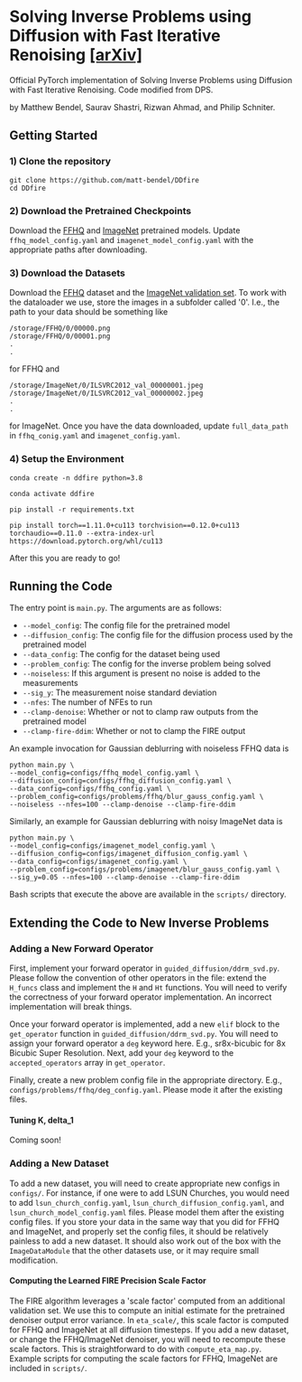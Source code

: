 # Solving Inverse Problems using Diffusion with Fast Iterative Renoising [[arXiv]](https://arxiv.org/pdf/2501.17468)

Official PyTorch implementation of Solving Inverse Problems using Diffusion with Fast Iterative Renoising. Code modified from DPS.

by Matthew Bendel, Saurav Shastri, Rizwan Ahmad, and Philip Schniter.

## Getting Started
### 1) Clone the repository
```
git clone https://github.com/matt-bendel/DDfire
cd DDfire
```

### 2) Download the Pretrained Checkpoints
Download the [FFHQ](https://drive.google.com/drive/folders/1jElnRoFv7b31fG0v6pTSQkelbSX3xGZh?usp=sharing) and [ImageNet](https://openaipublic.blob.core.windows.net/diffusion/jul-2021/256x256_diffusion_uncond.pt) pretrained models.
Update `ffhq_model_config.yaml` and `imagenet_model_config.yaml` with the appropriate paths after downloading.

### 3) Download the Datasets
Download the [FFHQ](https://www.kaggle.com/datasets/rahulbhalley/ffhq-256x256) dataset and the [ImageNet validation set](https://www.image-net.org/download.php).
To work with the dataloader we use, store the images in a subfolder called '0'. I.e., the path to your data should be something like
```
/storage/FFHQ/0/00000.png
/storage/FFHQ/0/00001.png
.
.
```
for FFHQ and
```
/storage/ImageNet/0/ILSVRC2012_val_00000001.jpeg
/storage/ImageNet/0/ILSVRC2012_val_00000002.jpeg
.
.
```
for ImageNet. Once you have the data downloaded, update `full_data_path` in `ffhq_conig.yaml` and `imagenet_config.yaml`.

### 4) Setup the Environment
```
conda create -n ddfire python=3.8

conda activate ddfire

pip install -r requirements.txt

pip install torch==1.11.0+cu113 torchvision==0.12.0+cu113 torchaudio==0.11.0 --extra-index-url https://download.pytorch.org/whl/cu113
```

After this you are ready to go!

## Running the Code
The entry point is `main.py`. The arguments are as follows:
- `--model_config`: The config file for the pretrained model
- `--diffusion_config`: The config file for the diffusion process used by the pretrained model
- `--data_config`: The config for the dataset being used
- `--problem_config`: The config for the inverse problem being solved
- `--noiseless`: If this argument is present no noise is added to the measurements
- `--sig_y`: The measurement noise standard deviation
- `--nfes`: The number of NFEs to run
- `--clamp-denoise`: Whether or not to clamp raw outputs from the pretrained model
- `--clamp-fire-ddim`: Whether or not to clamp the FIRE output

An example invocation for Gaussian deblurring with noiseless FFHQ data is
```
python main.py \
--model_config=configs/ffhq_model_config.yaml \
--diffusion_config=configs/ffhq_diffusion_config.yaml \
--data_config=configs/ffhq_config.yaml \
--problem_config=configs/problems/ffhq/blur_gauss_config.yaml \
--noiseless --nfes=100 --clamp-denoise --clamp-fire-ddim
```

Similarly, an example for Gaussian deblurring with noisy ImageNet data is
```
python main.py \
--model_config=configs/imagenet_model_config.yaml \
--diffusion_config=configs/imagenet_diffusion_config.yaml \
--data_config=configs/imagenet_config.yaml \
--problem_config=configs/problems/imagenet/blur_gauss_config.yaml \
--sig_y=0.05 --nfes=100 --clamp-denoise --clamp-fire-ddim
```

Bash scripts that execute the above are available in the `scripts/` directory.

## Extending the Code to New Inverse Problems
### Adding a New Forward Operator
First, implement your forward operator in `guided_diffusion/ddrm_svd.py`. Please follow the convention of
other operators in the file: extend the `H_funcs` class and implement the `H` and `Ht` functions. You will need to verify the
correctness of your forward operator implementation. An incorrect implementation will break things.

Once your forward operator is implemented, add a new `elif` block to the `get_operator` function in `guided_diffusion/ddrm_svd.py`.
You will need to assign your forward operator a `deg` keyword here. E.g., sr8x-bicubic for 8x Bicubic Super Resolution.
Next, add your `deg` keyword to the `accepted_operators` array in `get_operator`.

Finally, create a new problem config file in the appropriate directory. E.g., `configs/problems/ffhq/deg_config.yaml`. Please mode it after the existing files.

#### Tuning K, delta_1
Coming soon!

### Adding a New Dataset
To add a new dataset, you will need to create appropriate new configs in `configs/`. For instance, if one were
to add LSUN Churches, you would need to add `lsun_church_config.yaml`, `lsun_church_diffusion_config.yaml`, and `lsun_church_model_config.yaml` files.
Please model them after the existing config files.
If you store your data in the same way that you did for FFHQ and ImageNet, and properly set the config files, it should be relatively painless
to add a new dataset. It should also work out of the box with the `ImageDataModule` that the other datasets use, or it may require small modification.

#### Computing the Learned FIRE Precision Scale Factor
The FIRE algorithm leverages a 'scale factor' computed from an additional validation set.
We use this to compute an initial estimate for the pretrained denoiser output error variance.
In `eta_scale/`, this scale factor is computed for FFHQ and ImageNet at all diffusion timesteps.
If you add a new dataset, or change the FFHQ/ImageNet denoiser, you will need to recompute these scale factors.
This is straightforward to do with `compute_eta_map.py`. Example scripts for computing the scale factors for FFHQ, ImageNet are included in 
`scripts/`.
